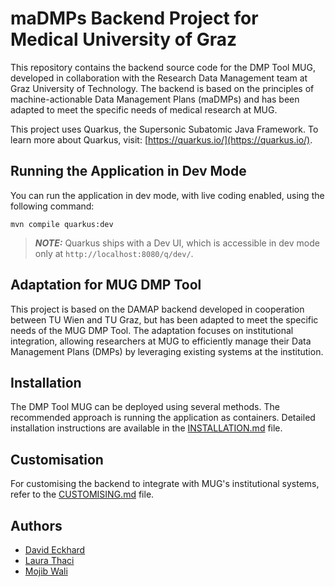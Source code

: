 
# maDMPs Backend Project for Medical University of Graz

This repository contains the backend source code for the DMP Tool MUG, developed in collaboration with the Research Data Management team at Graz University of Technology. The backend is based on the principles of machine-actionable Data Management Plans (maDMPs) and has been adapted to meet the specific needs of medical research at MUG.

This project uses Quarkus, the Supersonic Subatomic Java Framework. To learn more about Quarkus, visit: [https://quarkus.io/](https://quarkus.io/).

## Running the Application in Dev Mode

You can run the application in dev mode, with live coding enabled, using the following command:

```shell
mvn compile quarkus:dev
```

> **_NOTE:_** Quarkus ships with a Dev UI, which is accessible in dev mode only at `http://localhost:8080/q/dev/`.

## Adaptation for MUG DMP Tool

This project is based on the DAMAP backend developed in cooperation between TU Wien and TU Graz, but has been adapted to meet the specific needs of the MUG DMP Tool. The adaptation focuses on institutional integration, allowing researchers at MUG to efficiently manage their Data Management Plans (DMPs) by leveraging existing systems at the institution.

## Installation

The DMP Tool MUG can be deployed using several methods. The recommended approach is running the application as containers. Detailed installation instructions are available in the [INSTALLATION.md](INSTALLATION.md) file.

## Customisation

For customising the backend to integrate with MUG's institutional systems, refer to the [CUSTOMISING.md](CUSTOMISING.md) file.

## Authors

- [David Eckhard](https://github.com/rekt-hard)
- [Laura Thaci](https://github.com/lpandath)
- [Mojib Wali](https://github.com/mb-wali)


